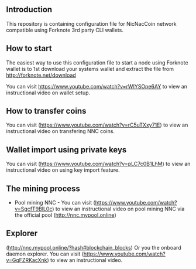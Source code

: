 ## Introduction

This repository is containing configuration file for NicNacCoin network compatible using Forknote 3rd party CLI wallets.


## How to start

The easiest way to use this configuration file to start a node using Forknote wallet is to 1st download your systems wallet and extract the file from http://forknote.net/download

You can visit https://www.youtube.com/watch?v=rWIYSOpe6AY to view an instructional video on wallet setup.


## How to transfer coins

You can visit (https://www.youtube.com/watch?v=rC5uTXxy71E) to view an instructional video on transfering NNC coins.


## Wallet import using private keys

You can visit (https://www.youtube.com/watch?v=pLC7c0B1LhM) to view an instructional video on using key import feature.


## The mining process

* Pool mining NNC - You can visit (https://www.youtube.com/watch?v=SgcfT9BlL0c) to view an instructional video on pool mining NNC
via the official pool (http://nnc.mypool.online)


## Explorer

(http://nnc.mypool.online/?hash#blockchain_blocks)
Or you the onboard daemon explorer. You can visit (https://www.youtube.com/watch?v=GqFZRKacXnk) to view an instructional video.
